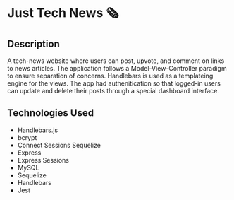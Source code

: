 # Just Tech News 🗞

## Description
A tech-news website where users can post, upvote, and comment on links to news articles. The application follows a Model-View-Controller paradigm to ensure separation of concerns. Handlebars is used as a templateing engine for the views. The app had authenitication so that logged-in users can update and delete their posts through a special dashboard interface.

## Technologies Used
* Handlebars.js
* bcrypt
* Connect Sessions Sequelize
* Express
* Express Sessions
* MySQL
* Sequelize
* Handlebars
* Jest

